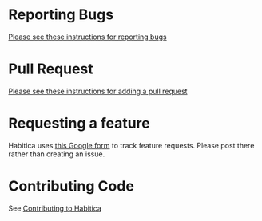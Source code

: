 # Reporting Bugs

[Please see these instructions for reporting bugs](https://github.com/HabitRPG/habitica/issues/2760)

# Pull Request

[Please see these instructions for adding a pull request](http://habitica.fandom.com/wiki/Using_Your_Local_Install_to_Modify_Habitica%27s_Website_and_API)

# Requesting a feature

Habitica uses [this Google form](https://docs.google.com/forms/d/e/1FAIpQLScPhrwq_7P1C6PTrI3lbvTsvqGyTNnGzp1ugi1Ml0PFee_p5g/viewform?usp=sf_link) to track feature requests. Please post there rather than creating an issue.

# Contributing Code

See [Contributing to Habitica](http://habitica.fandom.com/wiki/Contributing_to_Habitica#Coders_.28Web_.26_Mobile.29)
